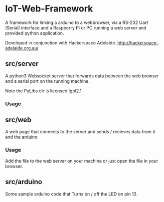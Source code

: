 # IoT-Web-Framework
A framework for linking a arduino to a webbrowser, via a RS-232 Uart (Serial) interface and a Raspberry Pi or PC running a web server and provided python application.

Developed in conjunction with Hackerspace Adelaide. http://hackerspace-adelaide.org.au/

## src/server
A python3 Websocket server that forwards data between the web browser and a serial port on the running machine.

Note the PyLibs dir is licensed lgpl2.1

### Usage

## src/web
A web page that connects to the server and sends / recieves data from it and the arduino

### Usage
Add the file to the web server on your machine or just open the file in your browser.

## src/arduino
Some sample arduino code that Turns on / off the LED on pin 13.
